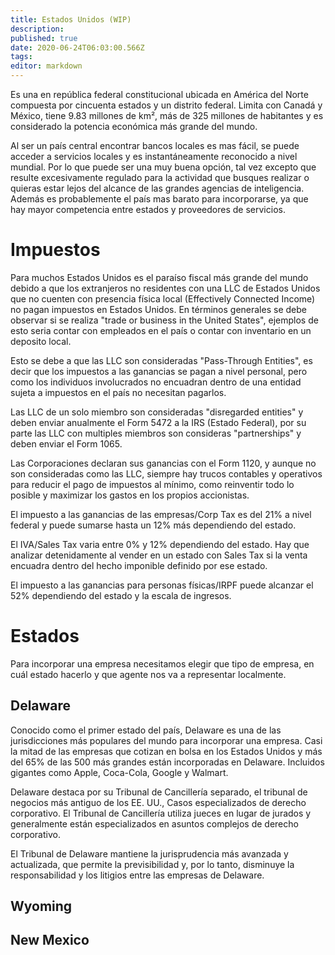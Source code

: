 ```yaml
---
title: Estados Unidos (WIP)
description: 
published: true
date: 2020-06-24T06:03:00.566Z
tags: 
editor: markdown
---
```


Es una en república federal constitucional ubicada en América del Norte compuesta por cincuenta estados y un distrito federal. Limita con Canadá y México, tiene 9.83 millones de km², más de 325 millones de habitantes y es considerado la potencia económica más grande del mundo.

Al ser un país central encontrar bancos locales es mas fácil, se puede acceder a servicios locales y es instantáneamente reconocido a nivel mundial. Por lo que puede ser una muy buena opción, tal vez excepto que resulte excesivamente regulado para la actividad que busques realizar o quieras estar lejos del alcance de las grandes agencias de inteligencia. Además es probablemente el país mas barato para incorporarse, ya que hay mayor competencia entre estados y proveedores de servicios.

# Impuestos

Para muchos Estados Unidos es el paraíso fiscal más grande del mundo debido a que los extranjeros no residentes con una LLC de Estados Unidos que no cuenten con presencia física local (Effectively Connected Income) no pagan impuestos en Estados Unidos. En términos generales se debe observar si se realiza "trade or business in the United States", ejemplos de esto seria contar con empleados en el país o contar con inventario en un deposito local.

Esto se debe a que las LLC son consideradas "Pass-Through Entities", es decir que los impuestos a las ganancias se pagan a nivel personal, pero como los individuos involucrados no encuadran dentro de una entidad sujeta a impuestos en el país no necesitan pagarlos.

Las LLC de un solo miembro son consideradas "disregarded entities" y deben enviar anualmente el Form 5472 a la IRS (Estado Federal), por su parte las LLC con multiples miembros son consideras "partnerships" y deben enviar el Form 1065.

Las Corporaciones declaran sus ganancias con el Form 1120, y aunque no son consideradas como las LLC, siempre hay trucos contables y operativos para reducir el pago de impuestos al mínimo, como reinventir todo lo posible y maximizar los gastos en los propios accionistas.

El impuesto a las ganancias de las empresas/Corp Tax es del 21% a nivel federal y puede sumarse hasta un 12% más dependiendo del estado.

El IVA/Sales Tax varia entre 0% y 12% dependiendo del estado. Hay que analizar detenidamente al vender en un estado con Sales Tax si la venta encuadra dentro del hecho imponible definido por ese estado.

El impuesto a las ganancias para personas físicas/IRPF puede alcanzar el 52% dependiendo del estado y la escala de ingresos.

# Estados

Para incorporar una empresa necesitamos elegir que tipo de empresa, en cuál estado hacerlo y que agente nos va a representar localmente.

## Delaware

Conocido como el primer estado del país, Delaware es una de las jurisdicciones más populares del mundo para incorporar una empresa. Casi la mitad de las empresas que cotizan en bolsa en los Estados Unidos y más del 65% de las 500 más grandes están incorporadas en Delaware. Incluidos gigantes como Apple, Coca-Cola, Google y Walmart.

Delaware destaca por su Tribunal de Cancillería separado, el tribunal de negocios más antiguo de los EE. UU., Casos especializados de derecho corporativo. El Tribunal de Cancillería utiliza jueces en lugar de jurados y generalmente están especializados en asuntos complejos de derecho corporativo.

El Tribunal de Delaware mantiene la jurisprudencia más avanzada y actualizada, que permite la previsibilidad y, por lo tanto, disminuye la responsabilidad y los litigios entre las empresas de Delaware.

## Wyoming

## New Mexico